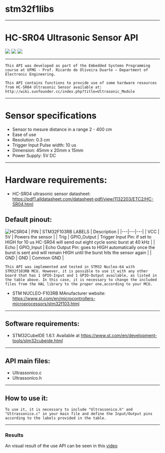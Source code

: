 # stm32f1libs
___
# HC-SR04 Ultrasonic Sensor API

<div align="left">
    <img src="https://img.shields.io/badge/language-c-blue">
    <img src="https://img.shields.io/badge/hardware-stm32-green">
    <img src="https://img.shields.io/badge/license-MIT-blueviolet">
</div>

---

    This API was developed as part of the Embedded Systems Programming course at UFMG - Prof. Ricardo de Oliveira Duarte – Department of Electronic Engineering.

    This API contains functions to provide use of some hardware resources from HC-SR04 Ultrasonic Sensor available at: http://wiki.sunfounder.cc/index.php?title=Ultrasonic_Module

---
# Sensor specifications
- Sensor to mesure distance in a range 2 - 400 cm
- Ease of use
- Resolution: 0.3 cm
- Trigger Input Pulse width: 10 us
- Dimension: 45mm x 20mm x 15mm
- Power Supply: 5V DC

---
# Hardware requirements:
 - HC-SR04 ultrasonic sensor datasheet: https://pdf1.alldatasheet.com/datasheet-pdf/view/1132203/ETC2/HC-SR04.html

## Default pinout:
![HCSR04](HCSR05.jpg)
| PIN | STM32F103RB LABELS | Description |
|---|---|---|
| VCC | 5V | Powers the sensor |
| Trig | GPIO_Output | Trigger Input Pin: if set to HIGH for 10 us HC-SR04 will send out eight cycle sonic burst at 40 kHz |
| Echo | GPIO_Input | Echo Output Pin: goes to HIGH automatically once the burst is sent and will remain HIGH until the burst hits the sensor again |
| GND | GND | Common GND |

    This API was implemented and tested in STM32 Nucleo-64 with STM32f103RB MCU. However, it is possible to use it with any other board that has 1 GPIO-Input and 1 GPIO-Output available, as listed in the table above. In this case, it is necessary to change the included files from the HAL library to the proper one,according to your MCU.
 
 - STM NUCLEO-F103RB MAnufacturer website: https://www.st.com/en/microcontrollers-microprocessors/stm32f103.html

---
## Software requirements:
- STM32CubeIDE 1.6.1: Available at https://www.st.com/en/development-tools/stm32cubeide.html

---
## API main files:
- Ultrassonico.c
- Ultrassonico.h

---
## How to use it:
    To use it, it is necessary to include "Ultrassonico.h" and "Ultrassonico.c" in your main file and define the Input/Output pins according to the labels provided in the table.
---
### Results
An visual result of the use API can be seen in this [video](https://www.youtube.com/watch?v=1IYUT_5N1e0)
